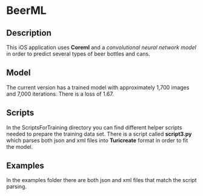 # BeerML

## Description
This iOS application uses **Coreml** and a *convolutional neural network model* in order to predict several types of beer bottles and cans.

## Model
The current version has a trained model with approximately 1,700 images and 7,000 iterations. There is a loss of 1.67.

## Scripts
In the ScriptsForTraining directory you can find different helper scripts needed to prepare the training data set.
There is a script called **script3.py** which parses both json and xml files into **Turicreate** format in order to fit the model.

## Examples
In the examples folder there are both json and xml files that match the script parsing.
